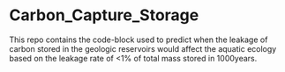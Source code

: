 # Carbon_Capture_Storage
This repo contains the code-block used to predict when the leakage of carbon stored in the geologic reservoirs would affect the aquatic ecology based on the leakage rate of &lt;1% of total mass stored in 1000years.
